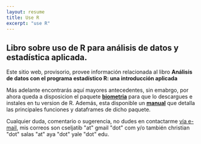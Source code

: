```yaml
---
layout: resume
title: Use R 
excerpt: "use R"
---
```



## Libro sobre uso de R para análisis de datos y estadística aplicada.

Este sitio web, provisorio, provee información relacionada al libro **Análisis de datos con el programa estadístico R: una introducción aplicada**

Más adelante encontrarás aquí mayores antecedentes, sin emabrgo, por ahora queda a disposicion el paquete [**biometria**](/useR/biometria_0.1.tar.gz) para que lo descargues e instales en tu version de R. Además, esta disponible un [**manual**](/useR/biometria.pdf) que detalla las principales funciones y dataframes de dicho paquete.

Cualquier duda, comentario o sugerencia, no dudes en contactarme [vía e-mail](mailto:cseljatib@gmail.com), mis correos son cseljatib "at" gmail "dot" com y/o también christian "dot" salas "at" aya "dot" yale "dot" edu.

<!-- ### Footer
ponce 17 `doi:10.3390/f8090329`
salas10 http://rchn.biologiachile.cl/pdfs/2010/3/Soto_et_al_2010.pdf
salas06 /myPubs/2006xylofagos_RebolledoSalas_Bosque.pdf
salas05 pinaster /myPubs/2005volPinaster_Quebracho.pdf
salas05 /myPubs/2005relascope_Bosque.pdf
salas02 /myPubs/2002ajuvolrolali_Bosque.pdf
Last updated: August 2020 -->

